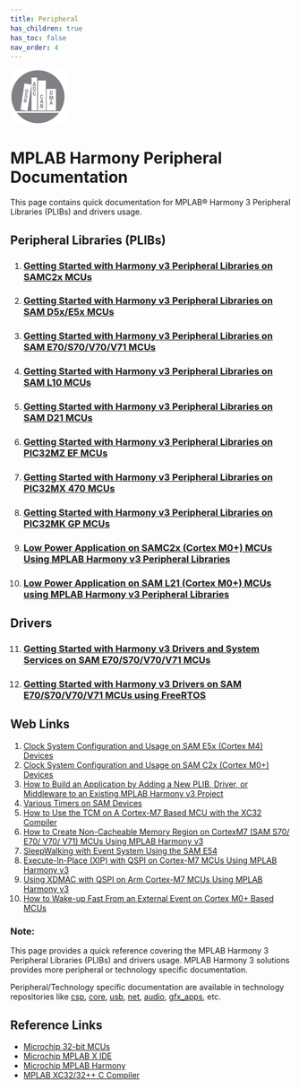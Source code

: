 ```yaml
---
title: Peripheral
has_children: true
has_toc: false
nav_order: 4
---
```

![](peripheral.png)
# MPLAB Harmony Peripheral Documentation

This page contains quick documentation for MPLAB® Harmony 3 Peripheral Libraries (PLIBs) and drivers usage.   

## Peripheral Libraries (PLIBs)
1. ### [Getting Started with Harmony v3 Peripheral Libraries on SAMC2x MCUs](./samc2x_getting_started/readme.md)
2. ### [Getting Started with Harmony v3 Peripheral Libraries on SAM D5x/E5x MCUs](./samd5x_getting_started/readme.md)
3. ### [Getting Started with Harmony v3 Peripheral Libraries on SAM E70/S70/V70/V71 MCUs](./same70_getting_started/readme.md)
4. ### [Getting Started with Harmony v3 Peripheral Libraries on SAM L10 MCUs](./saml10_getting_started/readme.md)
5. ### [Getting Started with Harmony v3 Peripheral Libraries on SAM D21 MCUs](./samd21_getting_started/readme.md)
6. ### [Getting Started with Harmony v3 Peripheral Libraries on PIC32MZ EF MCUs](./pic32mz_getting_started/readme.md)
7. ### [Getting Started with Harmony v3 Peripheral Libraries on PIC32MX 470 MCUs](./pic32mx_getting_started/readme.md)
8. ### [Getting Started with Harmony v3 Peripheral Libraries on PIC32MK GP MCUs](./pic32mk_getting_started/readme.md)
9. ### [Low Power Application on SAMC2x (Cortex M0+) MCUs Using MPLAB Harmony v3 Peripheral Libraries](./samc2x_low_power/readme.md)
10. ### [Low Power Application on SAM L21 (Cortex M0+) MCUs using MPLAB Harmony v3 Peripheral Libraries](./saml21_low_power/readme.md)

## Drivers
11. ### [Getting Started with Harmony v3 Drivers and System Services on SAM E70/S70/V70/V71 MCUs](./same70_getting_started_drivers/readme.md)
12. ### [Getting Started with Harmony v3 Drivers on SAM E70/S70/V70/V71 MCUs using FreeRTOS](./same70_getting_started_drivers_freertos/readme.md)

## Web Links


1. <a href="http://ww1.microchip.com/downloads/en/DeviceDoc/Clock_System%20_Configuration_and_Usage%20on_SAME5x_%20Devices_DS90003226A.pdf" target="_blank">Clock System Configuration and Usage on SAM E5x (Cortex M4) Devices</a>
2. <a href="http://ww1.microchip.com/downloads/en/DeviceDoc/Clock_System_Configuration_Usage_on_SAMC2x(Cortex%20M0+)_%20Devices_DS90003227A.pdf" target="_blank">Clock System Configuration and Usage on SAM C2x (Cortex M0+) Devices</a>
3. <a href="http://ww1.microchip.com/downloads/en/DeviceDoc/How_to_Build_Application_Adding_PLIB_%20Driver_or_Middleware%20_to_MPLAB_Harmony_v3Project_DS90003253A.pdf" target="_blank">How to Build an Application by Adding a New PLIB, Driver, or Middleware to an Existing MPLAB Harmony v3 Project</a>
4. <a href="http://ww1.microchip.com/downloads/en/DeviceDoc/Various_Timers_%20on_SAM%20Device_DS90003230A.pdf" target="_blank">Various Timers on SAM Devices</a>
5. <a href="http://ww1.microchip.com/downloads/en/DeviceDoc/How_to_Use_%20TCM_on_Cortex-%20Based_MCU_with_%20XC32Compiler_DS90003240A.pdf" target="_blank">How to Use the TCM on A Cortex-M7 Based MCU with the XC32 Compiler</a>
6. <a href="http://ww1.microchip.com/downloads/en/DeviceDoc/How_to_Create_Non-Cacheabl_%20Memory_Region_on_Cortex-M7_(SAME70)_MCU_Using_MPLAB_Harmonyv3_DS90003260A.pdf" target="_blank">How to Create Non-Cacheable Memory Region on CortexM7 (SAM S70/ E70/ V70/ V71) MCUs Using MPLAB Harmony v3</a>
7. <a href="https://www.microchip.com/wwwappnotes/appnotes.aspx?appnote=en1001233" target="_blank">SleepWalking with Event System Using the SAM E54</a>
8. <a href="http://ww1.microchip.com/downloads/en/Appnotes/Execute-In-Place%20_with_QSPI_on_%20Cortex-M7_MCUs_Using_MPLAB_Harmony_v3_DS00003443A.pdf" target="_blank">Execute-In-Place (XIP) with QSPI on Cortex-M7 MCUs Using MPLAB Harmony v3</a>
9. <a href="https://www.microchip.com/wwwappnotes/appnotes.aspx?appnote=en1002029" target="_blank">Using XDMAC with QSPI on Arm Cortex-M7 MCUs Using MPLAB Harmony v3</a>
10. <a href="http://ww1.microchip.com/downloads/en/DeviceDoc/90003243A.pdf" target="_blank">How to Wake-up Fast From an External Event on Cortex M0+ Based MCUs</a>



### **Note:**  
This page provides a quick reference covering the MPLAB Harmony 3 Peripheral Libraries (PLIBs) and drivers usage. MPLAB Harmony 3 solutions provides more peripheral or technology specific documentation.  

Peripheral/Technology specific documentation are available in technology repositories like <a href="https://github.com/Microchip-MPLAB-Harmony/csp" target="_blank">csp</a>, <a href="https://github.com/Microchip-MPLAB-Harmony/core" target="_blank">core</a>, <a href="https://github.com/Microchip-MPLAB-Harmony/usb" target="_blank">usb</a>, <a href="https://github.com/Microchip-MPLAB-Harmony/net" target="_blank">net</a>, <a href="https://github.com/Microchip-MPLAB-Harmony/audio" target="_blank">audio</a>, <a href="https://github.com/Microchip-MPLAB-Harmony/gfx_apps" target="_blank">gfx_apps</a>, etc.

## Reference Links
- <a href="https://www.microchip.com/design-centers/32-bit" target="_blank">Microchip 32-bit MCUs</a>
- <a href="https://www.microchip.com/mplab/mplab-x-ide" target="_blank">Microchip MPLAB X IDE</a>
- <a href="https://www.microchip.com/mplab/mplab-harmony" target="_blank">Microchip MPLAB Harmony</a>
- <a href="https://www.microchip.com/mplab/compilers" target="_blank">MPLAB XC32/32++ C Compiler</a>
